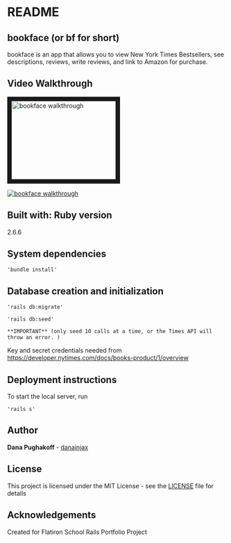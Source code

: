 # README

## bookface (or bf for short)
bookface is an app that allows you to view New York Times Bestsellers, see descriptions, reviews, write reviews, and link to Amazon for purchase.

## Video Walkthrough

<a href="https://www.youtube.com/watch?v=zad8X9gKJjY" target="_blank"><img src="http://img.youtube.com/vi/https://zad8X9gKJjY/0.jpg" alt="bookface walkthrough" width="240" height="180" border="10" /></a>

[![bookface walkthrough](http://img.youtube.com/vi/zad8X9gKJjY/0.jpg)](https://www.youtube.com/watch?v=zad8X9gKJjY)

## Built with: Ruby version
2.6.6

## System dependencies
```
'bundle install'
```

## Database creation and initialization
```
'rails db:migrate'
```
```
'rails db:seed' 
```
    **IMPORTANT** (only seed 10 calls at a time, or the Times API will throw an error. )
Key and secret credentials needed from
https://developer.nytimes.com/docs/books-product/1/overview


## Deployment instructions
To start the local server, run
```
'rails s'
```

## Author
**Dana Pughakoff** - [danainjax](https://github.com/danainjax)

## License
This project is licensed under the MIT License - see the [LICENSE](LICENSE) file for details

## Acknowledgements
Created for Flatiron School Rails Portfolio Project


